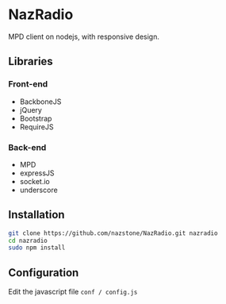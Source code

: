 # NazRadio

MPD client on nodejs, with responsive design. 

## Libraries

### Front-end
* BackboneJS
* jQuery
* Bootstrap
* RequireJS

### Back-end
* MPD
* expressJS
* socket.io
* underscore


## Installation

```sh
git clone https://github.com/nazstone/NazRadio.git nazradio
cd nazradio
sudo npm install
```
## Configuration
Edit the javascript file `conf / config.js`
